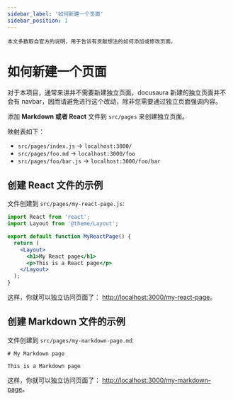 ```yaml
---
sidebar_label: '如何新建一个页面'
sidebar_position: 1
---
```


```angular2html
本文多数取自官方的说明，用于告诉有贡献想法的如何添加或修改页面。
```

# 如何新建一个页面

对于本项目，通常来讲并不需要新建独立页面，docusaura 新建的独立页面并不会有 navbar，因而请避免进行这个改动，除非您需要通过独立页面强调内容。

添加 **Markdown 或者 React** 文件到 `src/pages` 来创建独立页面。

映射表如下：

- `src/pages/index.js` → `localhost:3000/`
- `src/pages/foo.md` → `localhost:3000/foo`
- `src/pages/foo/bar.js` → `localhost:3000/foo/bar`

## 创建 React 文件的示例

文件创建到 `src/pages/my-react-page.js`:

```jsx title="src/pages/my-react-page.js"
import React from 'react';
import Layout from '@theme/Layout';

export default function MyReactPage() {
  return (
    <Layout>
      <h1>My React page</h1>
      <p>This is a React page</p>
    </Layout>
  );
}
```

这样，你就可以独立访问页面了： [http://localhost:3000/my-react-page](http://localhost:3000/my-react-page)。

## 创建 Markdown 文件的示例

文件创建到 `src/pages/my-markdown-page.md`:

```mdx title="src/pages/my-markdown-page.md"
# My Markdown page

This is a Markdown page
```

这样，你就可以独立访问页面了： [http://localhost:3000/my-markdown-page](http://localhost:3000/my-markdown-page)。
